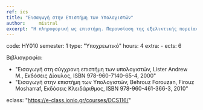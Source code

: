 ```yaml
---
ref: ics
title: "Εισαγωγή στην Επιστήμη των Υπολογιστών"
author: 	mistral
excerpt: "Η πληροφορική ως επιστήμη. Παρουσίαση της εξελικτικής πορείας της τεχνολογίας των υπολογιστών. Ο υπολογιστής ως επεξεργαστής δεδομένων. Το πρόγραμμα επεξεργασίας (λογισμικό). Το υλικό κατά το μοντέλο von Neumann. Δυαδική αναπαράσταση δεδομένων (bits και bytes, δυαδικοί αριθμοί, αποθήκευση πληροφορίας κειμένου, εικόνας και ήχου, ακέραιοι αριθμοί, συμπλήρωμα ως προς 2, αναπαράσταση κινητής υποδιαστολής). Πράξεις με δυαδικούς αριθμούς (πρόσθεση μη προσημασμένων αριθμών, πρόσθεση ακεραίων, πράξεις κινητής υποδιαστολής, λογικές πράξεις και πράξεις ολίσθησης). Οργάνωση υπολογιστών (η κεντρική μονάδα επεξεργασίας, η κύρια μνήμη και ιεραρχίες μνήμης, διευθυνσιοδότηση, εκτέλεση εντολών και κύκλος μηχανής, συσκευές και μέθοδοι Εισόδου-Εξόδου (Ε/Ε), διασύνδεση υποσυστημάτων, δίαυλοι συστήματος). Εισαγωγή στα Δίκτυα υπολογιστών. Εισαγωγή στα Λειτουργικά Συστήματα. Εισαγωγή στους αλγορίθμους & στις Γλώσσες Προγραμματισμού. Εισαγωγή στις Βάσεις Δεδομένων. Συμπίεση και Ασφάλεια Δεδομένων."
---
```


code: ΗΥ010
semester: 1
type: "Υποχρεωτικό"
hours: 4
extra: -
ects: 6

Βιβλιογραφία: 
  - "Εισαγωγή στη σύγχρονη επιστήμη των υπολογιστών, Lister Andrew M., Εκδόσεις Δίαυλος, ISBN 978-960-7140-65-4, 2000"
  - "Εισαγωγή στην επιστήμη των Υπολογιστών, Behrouz Forouzan, Firouz Mosharraf, Εκδόσεις Κλειδάριθμος, ISBN 978-960-461-366-3, 2010"
  
eclass: "https://e-class.ionio.gr/courses/DCS116/"
